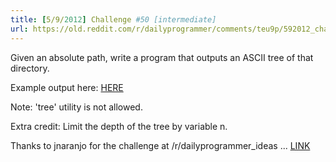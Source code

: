 ```yaml
---
title: [5/9/2012] Challenge #50 [intermediate]
url: https://old.reddit.com/r/dailyprogrammer/comments/teu9p/592012_challenge_50_intermediate/
---
```


Given an absolute path, write a program that outputs an ASCII tree of that directory.

Example output here: [HERE](http://www.acooke.org/cute/UnixComman0.html)

Note: 'tree' utility is not allowed.

Extra credit: Limit the depth of the tree by variable n.

Thanks to jnaranjo for the challenge at /r/dailyprogrammer_ideas ... [LINK](http://www.reddit.com/r/dailyprogrammer_ideas/comments/sbu4b/easy_generate_directory_tree_maps/)

